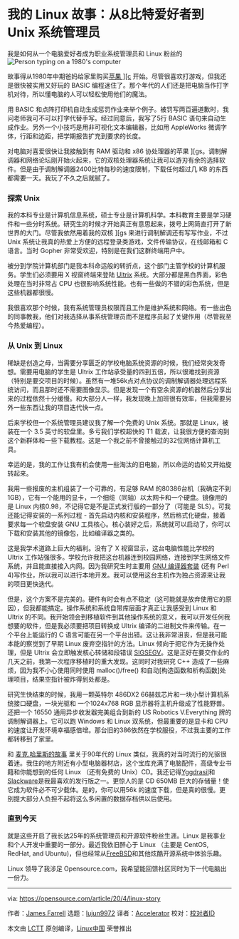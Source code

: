 [#]: collector: (lujun9972)
[#]: translator: (Acceleratorrrr)
[#]: reviewer: ( )
[#]: publisher: ( )
[#]: url: ( )
[#]: subject: (My Linux Story: From 8-bit enthusiast to Unix sysadmin)
[#]: via: (https://opensource.com/article/20/4/linux-story)
[#]: author: (James Farrell https://opensource.com/users/jamesf)

我的 Linux 故事：从8比特爱好者到 Unix 系统管理员
======
我是如何从一个电脑爱好者成为职业系统管理员和 Linux 粉丝的
![Person typing on a 1980's computer][1]

故事得从1980年中期爸妈给家里购买[苹果 \]\[c][2] 开始。尽管很喜欢打游戏，但我还是很快被实用又好玩的 BASIC 编程迷住了。那个年代的人们还是把电脑当作打字机对待，所以懂电脑的人可以轻松使用他们的魔法。

用 BASIC 和点阵打印机自动生成惩罚作业来举个例子。被罚写两百遍道歉时，我问老师我可不可以打字代替手写。经过同意后，我写了5行 BASIC 语句来自动生成作业。另外一个小技巧是用非可视化文本编辑器，比如用 AppleWorks 微调字体，行距和边距，把学期报告扩充到要求的长度。

对电脑对喜爱很快让我接触到有 RAM 驱动和 x86 协处理器的苹果 ][gs。调制解调器和网络论坛刚开始火起来，它的双核处理器系统让我可以游刃有余的选择软件。但是由于调制解调器2400比特每秒的速度限制，下载任何超过几 KB 的东西都需要一天。我玩了不久之后就腻了。

### 探索 Unix

我的本科专业是计算机信息系统，硕士专业是计算机科学。本科教育主要是学习硬件和一些分时系统。研究生的时候才开始真正有意思起来，拨号上网简直打开了新世界的大门。尽管我依然用着我的双核 ][gs 来进行调制解调还有写写作业，不过Unix 系统让我真的热爱上方便的远程登录类游戏，文件传输协议，在线邮箱和 C 语言。当时 Gopher 非常受欢迎，特别是在我们这群终端用户中。

被分到学院计算机部门是我本科命运般的转折点，这个部门主管学校的计算机服务。学生们必须要用 X 视窗终端来登陆 [Ultrix][3] 系统。大部分都是黑白界面，彩色处理在当时非常占 CPU 也很影响系统性能。也有一些做的不错的彩色系统，但是这些机器都很慢。

我很喜欢那个时候，我有系统管理员权限而且工作是维护系统和网络。有一些出色的同事教我，他们对我选择从事系统管理员而不是程序员起了关键作用（尽管我至今热爱编程）。

### 从 Unix 到 Linux

稀缺是创造之母，当需要分享匮乏的学校电脑系统资源的时候，我们经常突发奇想。需要用电脑的学生是 Ultrix 工作站承受量的四到五倍，所以很难找到资源（特别是要交项目的时候）。虽然有一堆56k点对点协议的调制解调器处理远程系统访问，而且那时还不需要图像显示。但是发现一个有空余资源的机器然后分享出来的过程依然十分缓慢。和大部分人一样，我发现晚上加班很有效率，但我需要另外一些东西让我的项目迭代快一点。

后来学校但一个系统管理员建议我了解一个免费的 Unix 系统。那就是 Linux，被装在一个 3.5 英寸的软盘里。多亏我们学校超快的 T1 载波，让我很方便的查询到这个新群体和一些下载教程。这是一个我之前不曾接触过的32位网络计算机工具。

幸运的是，我的工作让我有机会使用一些淘汰的旧电脑，所以命运的齿轮又开始旋转起来。

我用一些报废的主机组装了一个可靠的，有足够 RAM 的80386台机（我确定不到 1GB），它有一个能用的显卡，一个细缆（同轴）以太网卡和一个硬盘。镜像用的是 Linux 内核0.98，不记得它是不是正式发行版的一部分了（可能是 SLS）。可我还能记得安装的一系列过程 - 首先启动内核和安装程序，然后格式化硬盘，接着要求每一个软盘安装 GNU 工具核心。核心装好之后，系统就可以启动了，你可以下载和安装其他的镜像包，比如编译器之类的。

这是我学术道路上巨大的福利。没有了 X 视窗显示，这台电脑性能比学校的 Ultrix 工作站强很多。学校允许我把这台机器连到校园网络，连接到学生网络文件系统，并且能直接接入内网。因为我研究生时主要用 [GNU 编译器套装][5] (还有 Perl 4)写作业，所以我可以进行本地开发。我可以使用这台主机作为独占资源来让我的项目更快迭代。

但是，这个方案不是完美的。硬件有时会有点不稳定（这可能就是放弃使用它的原因），但我都能搞定。操作系统和系统自带库层面才真正让我感受到 Linux 和 Ultrix 的不同。我开始领会到移植软件到其他操作系统的意义，我可以开发任何我想要的软件，但是我必须要把项目转换成 Ultrix 编译的二进制文件来传输。在一个平台上能运行的 C 语言可能在另一个平台出错。这让我非常沮丧，但是我可能本能的察觉到了早期 Linux 废弃空指针的方法。Linux 倾向于把它作为无操作处理，但是 Ultrix 会立即触发核心转储和段错误 [SIGSEGV][6]。这是正好在要交作业的几天之前，我第一次程序移植时的重大发现。这同时对我研究 C++ 造成了一些麻烦，因为我不小心使用同时使用 malloc()/free() 和自动[构造函数和析构函数]处理项目，结果空指针被炸得到处都是。

研究生快结束的时候，我用一颗英特尔 486DX2 66赫兹芯片和一块小型计算机系统接口硬盘，一块光驱和 一个1024x768 RGB 显示器将主机升级成了性能野兽。还把一个 16550 通用异步收发器完美组合到新的 US Robotics V.Everything 牌的调制解调器上。它可以跑 Windows 和 Linux 双系统，但最重要的是显卡和 CPU 的速度让开发环境幸福感倍增。那台旧的386依然在学校服役，不过我主要的工作都转移到了家里。

和 [麦克.哈里斯的故事][8] 里关于90年代的 Linux 类似，我真的对当时流行的光驱很着迷。我住的地方附近有小型电脑器材店，这个宝库充满了电脑配件，高级专业书籍和你能想到的任何 Linux （还有免费的 Unix）CD。我还记得[Yggdrasil][9]和[Slackware][10]是我最喜欢的发行版之一。更惊人的是 CD 650MB 巨大的存储量！使它成为软件必不可少载体。是的，你可以用56k 的速度下载，但是真的很慢。更别提大部分人负担不起将这么多闲置的数据存档供以后使用。

### 直到今天

就是这些开启了我长达25年的系统管理员和开源软件粉丝生涯。Linux 是我事业和个人开发中重要的一部分。最近我依旧醉心于 Linux （主要是 CentOS, RedHat, and Ubuntu)，但也经常从[FreeBSD][11]和其他炫酷开源系统中体验乐趣。

Linux 领导了我涉足 Opensource.com，我希望能回馈社区同时为下一代电脑出一份力。

--------------------------------------------------------------------------------

via: https://opensource.com/article/20/4/linux-story

作者：[James Farrell][a]
选题：[lujun9972][b]
译者：[Accelerator](https://github.com/Acceleratorrrr)
校对：[校对者ID](https://github.com/校对者ID)

本文由 [LCTT](https://github.com/LCTT/TranslateProject) 原创编译，[Linux中国](https://linux.cn/) 荣誉推出

[a]: https://opensource.com/users/jamesf
[b]: https://github.com/lujun9972
[1]: https://opensource.com/sites/default/files/styles/image-full-size/public/lead-images/1980s-computer-yearbook.png?itok=eGOYEKK- (Person typing on a 1980's computer)
[2]: https://en.wikipedia.org/wiki/Apple_IIc
[3]: https://en.wikipedia.org/wiki/Ultrix
[4]: https://en.wikipedia.org/wiki/Point-to-Point_Protocol
[5]: https://en.wikipedia.org/wiki/GNU_Compiler_Collection
[6]: https://en.wikipedia.org/wiki/Segmentation_fault
[7]: https://www.tutorialspoint.com/cplusplus/cpp_constructor_destructor.htm
[8]: https://opensource.com/article/19/11/learning-linux-90s
[9]: https://en.wikipedia.org/wiki/Yggdrasil_Linux/GNU/X
[10]: http://slackware.com
[11]: https://www.freebsd.org/
